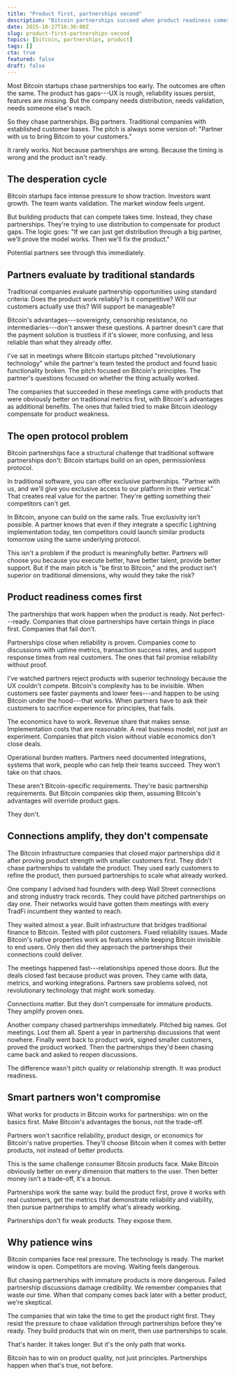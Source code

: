 ```yaml
---
title: "Product first, partnerships second"
description: "Bitcoin partnerships succeed when product readiness comes first. Prove the product in market, then use partnerships to scale."
date: 2025-10-27T16:30:00Z
slug: product-first-partnerships-second
topics: [bitcoin, partnerships, product]
tags: []
cta: true
featured: false
draft: false
---
```


Most Bitcoin startups chase partnerships too early. The outcomes are often the same. The product has gaps---UX is rough, reliability issues persist, features are missing. But the company needs distribution, needs validation, needs someone else's reach.

So they chase partnerships. Big partners. Traditional companies with established customer bases. The pitch is always some version of: "Partner with us to bring Bitcoin to your customers."

It rarely works. Not because partnerships are wrong. Because the timing is wrong and the product isn't ready.

<!--more-->

## The desperation cycle

Bitcoin startups face intense pressure to show traction. Investors want growth. The team wants validation. The market window feels urgent.

But building products that can compete takes time. Instead, they chase partnerships. They're trying to use distribution to compensate for product gaps. The logic goes: "If we can just get distribution through a big partner, we'll prove the model works. Then we'll fix the product."

Potential partners see through this immediately.

## Partners evaluate by traditional standards

Traditional companies evaluate partnership opportunities using standard criteria: Does the product work reliably? Is it competitive? Will our customers actually use this? Will support be manageable?

Bitcoin's advantages---sovereignty, censorship resistance, no intermediaries---don't answer these questions. A partner doesn't care that the payment solution is trustless if it's slower, more confusing, and less reliable than what they already offer.

I've sat in meetings where Bitcoin startups pitched "revolutionary technology" while the partner's team tested the product and found basic functionality broken. The pitch focused on Bitcoin's principles. The partner's questions focused on whether the thing actually worked.

The companies that succeeded in these meetings came with products that were obviously better on traditional metrics first, with Bitcoin's advantages as additional benefits. The ones that failed tried to make Bitcoin ideology compensate for product weakness.

## The open protocol problem

Bitcoin partnerships face a structural challenge that traditional software partnerships don't: Bitcoin startups build on an open, permissionless protocol.

In traditional software, you can offer exclusive partnerships. "Partner with us, and we'll give you exclusive access to our platform in their vertical." That creates real value for the partner. They're getting something their competitors can't get.

In Bitcoin, anyone can build on the same rails. True exclusivity isn't possible. A partner knows that even if they integrate a specific Lightning implementation today, ten competitors could launch similar products tomorrow using the same underlying protocol.

This isn't a problem if the product is meaningfully better. Partners will choose you because you execute better, have better talent, provide better support. But if the main pitch is "be first to Bitcoin," and the product isn't superior on traditional dimensions, why would they take the risk?

## Product readiness comes first

The partnerships that work happen when the product is ready. Not perfect---ready. Companies that close partnerships have certain things in place first. Companies that fail don't.

Partnerships close when reliability is proven. Companies come to discussions with uptime metrics, transaction success rates, and support response times from real customers. The ones that fail promise reliability without proof.

I've watched partners reject products with superior technology because the UX couldn't compete. Bitcoin's complexity has to be invisible. When customers see faster payments and lower fees---and happen to be using Bitcoin under the hood---that works. When partners have to ask their customers to sacrifice experience for principles, that fails.

The economics have to work. Revenue share that makes sense. Implementation costs that are reasonable. A real business model, not just an experiment. Companies that pitch vision without viable economics don't close deals.

Operational burden matters. Partners need documented integrations, systems that work, people who can help their teams succeed. They won't take on that chaos.

These aren't Bitcoin-specific requirements. They're basic partnership requirements. But Bitcoin companies skip them, assuming Bitcoin's advantages will override product gaps.

They don't.

## Connections amplify, they don't compensate

The Bitcoin infrastructure companies that closed major partnerships did it after proving product strength with smaller customers first. They didn't chase partnerships to validate the product. They used early customers to refine the product, then pursued partnerships to scale what already worked.

One company I advised had founders with deep Wall Street connections and strong industry track records. They could have pitched partnerships on day one. Their networks would have gotten them meetings with every TradFi incumbent they wanted to reach.

They waited almost a year. Built infrastructure that bridges traditional finance to Bitcoin. Tested with pilot customers. Fixed reliability issues. Made Bitcoin's native properties work as features while keeping Bitcoin invisible to end users. Only then did they approach the partnerships their connections could deliver.

The meetings happened fast---relationships opened those doors. But the deals closed fast because product was proven. They came with data, metrics, and working integrations. Partners saw problems solved, not revolutionary technology that might work someday.

Connections matter. But they don't compensate for immature products. They amplify proven ones.

Another company chased partnerships immediately. Pitched big names. Got meetings. Lost them all. Spent a year in partnership discussions that went nowhere. Finally went back to product work, signed smaller customers, proved the product worked. Then the partnerships they'd been chasing came back and asked to reopen discussions.

The difference wasn't pitch quality or relationship strength. It was product readiness.

## Smart partners won't compromise

What works for products in Bitcoin works for partnerships: win on the basics first. Make Bitcoin's advantages the bonus, not the trade-off.

Partners won't sacrifice reliability, product design, or economics for Bitcoin's native properties. They'll choose Bitcoin when it comes with better products, not instead of better products.

This is the same challenge consumer Bitcoin products face. Make Bitcoin obviously better on every dimension that matters to the user. Then better money isn't a trade-off, it's a bonus.

Partnerships work the same way: build the product first, prove it works with real customers, get the metrics that demonstrate reliability and viability, then pursue partnerships to amplify what's already working.

Partnerships don't fix weak products. They expose them.

## Why patience wins

Bitcoin companies face real pressure. The technology is ready. The market window is open. Competitors are moving. Waiting feels dangerous.

But chasing partnerships with immature products is more dangerous. Failed partnership discussions damage credibility. We remember companies that waste our time. When that company comes back later with a better product, we're skeptical.

The companies that win take the time to get the product right first. They resist the pressure to chase validation through partnerships before they're ready. They build products that win on merit, then use partnerships to scale.

That's harder. It takes longer. But it's the only path that works.

Bitcoin has to win on product quality, not just principles. Partnerships happen when that's true, not before.
